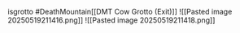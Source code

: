 isgrotto #DeathMountain[[DMT Cow Grotto (Exit)]]
![[Pasted image 20250519211416.png]]
![[Pasted image 20250519211418.png]]
